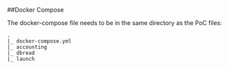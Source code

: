 ##Docker Compose

The docker-compose file needs to be in the same directory as the PoC files:

	.
	|_ docker-compose.yml
	|_ accounting
	|_ dbread
	|_ launch